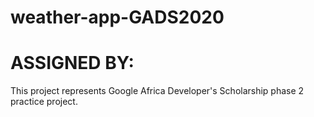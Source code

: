 # weather-app-GADS2020
<h1>ASSIGNED BY:</h1>
This project represents Google Africa Developer's Scholarship phase 2 practice project.

